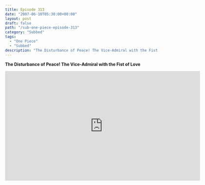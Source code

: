 ```yaml
---
title: Episode 313
date: "2007-06-10T05:30:00+00:00"
layout: post
draft: false
path: "/sub-one-piece-episode-313"
category: "Subbed"
tags:
  - "One Piece"
  - "Subbed"
description: "The Disturbance of Peace! The Vice-Admiral with the Fist of Love"
---
```


**The Disturbance of Peace! The Vice-Admiral with the Fist of Love**

<iframe width="640" height="360" src="https://www.rapidvideo.com/e/FXREHRODQN" frameborder="0" marginwidth=0 marginheight=0 scrolling=no allowfullscreen></iframe>

